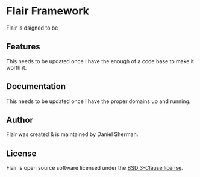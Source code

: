 # Flair Framework
Flair is dsigned to be


## Features
This needs to be updated once I have the enough of a code base to make it worth it.


## Documentation
This needs to be updated once I have the proper domains up and running.


## Author
Flair was created & is maintained by Daniel Sherman. 


## License
Flair is open source software licensed under the [BSD 3-Clause license](http://opensource.org/licenses/BSD-3-Clause).